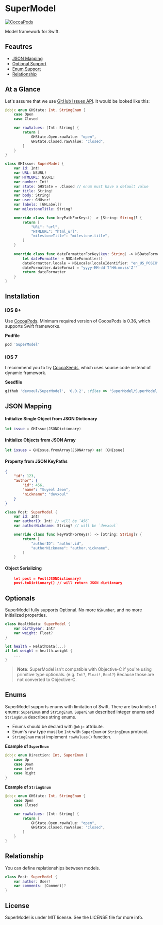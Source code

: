 SuperModel
==========

[![CocoaPods](http://img.shields.io/cocoapods/v/SuperModel.svg?style=flat)](https://cocoapods.org/pods/SuperModel)

Model framework for Swift.


Feautres
--------

* [JSON Mapping](#json-mapping)
* [Optional Support](#optionals)
* [Enum Support](#enums)
* [Relationship](#relationship)


At a Glance
-----------

Let's assume that we use [GitHub Issues API](https://developer.github.com/v3/issues/). It would be looked like this:

```swift
@objc enum GHState: Int, StringEnum {
    case Open
    case Closed

    var rawValues: [Int: String] {
        return [
            GHState.Open.rawValue: "open",
            GHState.Closed.rawValue: "closed",
        ]
    }
}

class GHIssue: SuperModel {
    var id: Int!
    var URL: NSURL!
    var HTMLURL: NSURL!
    var number: Int!
    var state: GHState = .Closed // enum must have a default value
    var title: String!
    var body: String!
    var user: GHUser!
    var labels: [GHLabel]?
    var milestoneTitle: String?

    override class func keyPathForKeys() -> [String: String]? {
        return [
            "URL": "url",
            "HTMLURL": "html_url",
            "milestoneTitle": "milestone.title",
        ]
    }
    
    override class func dateFormatterForKey(key: String) -> NSDateFormatter? {
        let dateFormatter = NSDateFormatter()
        dateFormatter.locale = NSLocale(localeIdentifier: "en_US_POSIX")
        dateFormatter.dateFormat = "yyyy-MM-dd'T'HH:mm:ss'Z'"
        return dateFormatter
    }
}
```


Installation
------------

### iOS 8+

Use [CocoaPods](https://cocoapods.org). Minimum required version of CocoaPods is 0.36, which supports Swift frameworks.

**Podfile**

```ruby
pod 'SuperModel'
```


### iOS 7

I recommend you to try [CocoaSeeds](https://github.com/devxoul/CocoaSeeds), which uses source code instead of dynamic framework.

**Seedfile**

```ruby
github 'devxoul/SuperModel', '0.0.2', :files => 'SuperModel/SuperModel.swift'
```


JSON Mapping
------------

#### Initialize Single Object from JSON Dictionary

```swift
let issue = GHIssue(JSONDictionary)
```

#### Initialize Objects from JSON Array

```swift
let issues = GHIssue.fromArray(JSONArray) as! [GHIssue]
```

#### Property from JSON KeyPaths

```json
{
    "id": 123,
    "author": {
        "id": 456,
        "name": "Suyeol Jeon",
        "nickname": "devxoul"
    }
}
```

```swift
class Post: SuperModel {
    var id: Int!
    var authorID: Int! // will be `456`
    var authorNickname: String? // will be `devxoul`

    override class func keyPathForKeys() -> [String: String]? {
        return [
            "authorID": "author.id",
            "authorNickname": "author.nickname",
        ]
    }
```


#### Object Serializing

```json
    let post = Post(JSONDictionary)
    post.toDictionary() // will return JSON dictionary
```


Optionals
---------

SuperModel fully supports Optional. No more `NSNumber`, and no more initialized properties.

```swift
class HealthData: SuperModel {
    var birthyear: Int?
    var weight: Float?
}

let health = HelathData(...)
if let weight = health.weight {
    ...
}
```

> **Note:** SuperModel isn't compatible with Objective-C if you're using primitive type optionals. (e.g. `Int?`, `Float!`, `Bool?`) Because those are not converted to Objective-C.



Enums
-----

SuperModel supports enums with limitation of Swift. There are two kinds of enums: `SuperEnum` and `StringEnum`. `SuperEnum` described integer enums and `StringEnum` describes string enums.

- Enums should be declard with `@objc` attribute.
- Enum's raw type must be `Int` with `SuperEnum` or `StringEnum` protocol.
- `StringEnum` must implement `rawValues()` function.

**Example of `SuperEnum`**

```swift
@objc enum Direction: Int, SuperEnum {
    case Up
    case Down
    case Left
    case Right
}
```

**Example of `StringEnum`**

```swift
@objc enum GHState: Int, StringEnum {
    case Open
    case Closed

    var rawValues: [Int: String] {
        return [
            GHState.Open.rawValue: "open",
            GHState.Closed.rawValue: "closed",
        ]
    }
}
```


Relationship
------------

You can define replationships between models.

```swift
class Post: SuperModel {
    var author: User!
    var comments: [Comment]?
}
```


License
-------

SuperModel is under MIT license. See the LICENSE file for more info.
